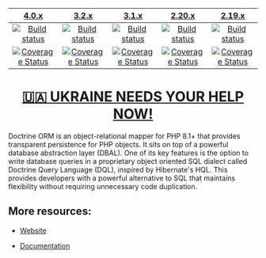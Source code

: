 |                      [4.0.x][4.0]                      |                      [3.2.x][3.2]                      |                      [3.1.x][3.1]                      |                      [2.20.x][2.20]                      |                      [2.19.x][2.19]                      |
|:------------------------------------------------------:|:------------------------------------------------------:|:------------------------------------------------------:|:--------------------------------------------------------:|:--------------------------------------------------------:|
|           [![Build status][4.0 image]][4.0]            |           [![Build status][3.2 image]][3.2]            |           [![Build status][3.1 image]][3.1]            |           [![Build status][2.20 image]][2.20]            |           [![Build status][2.19 image]][2.19]            |
| [![Coverage Status][4.0 coverage image]][4.0 coverage] | [![Coverage Status][3.2 coverage image]][3.2 coverage] | [![Coverage Status][3.1 coverage image]][3.1 coverage] | [![Coverage Status][2.20 coverage image]][2.20 coverage] | [![Coverage Status][2.19 coverage image]][2.19 coverage] |

[<h1 align="center">🇺🇦 UKRAINE NEEDS YOUR HELP NOW!</h1>](https://www.doctrine-project.org/stop-war.html)

Doctrine ORM is an object-relational mapper for PHP 8.1+ that provides transparent persistence
for PHP objects. It sits on top of a powerful database abstraction layer (DBAL). One of its key features
is the option to write database queries in a proprietary object oriented SQL dialect called Doctrine Query Language (DQL),
inspired by Hibernate's HQL. This provides developers with a powerful alternative to SQL that maintains flexibility
without requiring unnecessary code duplication.


## More resources:

* [Website](http://www.doctrine-project.org)
* [Documentation](https://www.doctrine-project.org/projects/doctrine-orm/en/stable/index.html)


  [4.0 image]: https://github.com/doctrine/orm/actions/workflows/continuous-integration.yml/badge.svg?branch=4.0.x
  [4.0]: https://github.com/doctrine/orm/tree/4.0.x
  [4.0 coverage image]: https://codecov.io/gh/doctrine/orm/branch/4.0.x/graph/badge.svg
  [4.0 coverage]: https://codecov.io/gh/doctrine/orm/branch/4.0.x
  [3.2 image]: https://github.com/doctrine/orm/actions/workflows/continuous-integration.yml/badge.svg?branch=3.2.x
  [3.2]: https://github.com/doctrine/orm/tree/3.2.x
  [3.2 coverage image]: https://codecov.io/gh/doctrine/orm/branch/3.2.x/graph/badge.svg
  [3.2 coverage]: https://codecov.io/gh/doctrine/orm/branch/3.2.x
  [3.1 image]: https://github.com/doctrine/orm/actions/workflows/continuous-integration.yml/badge.svg?branch=3.1.x
  [3.1]: https://github.com/doctrine/orm/tree/3.1.x
  [3.1 coverage image]: https://codecov.io/gh/doctrine/orm/branch/3.1.x/graph/badge.svg
  [3.1 coverage]: https://codecov.io/gh/doctrine/orm/branch/3.1.x
  [2.20 image]: https://github.com/doctrine/orm/actions/workflows/continuous-integration.yml/badge.svg?branch=2.20.x
  [2.20]: https://github.com/doctrine/orm/tree/2.20.x
  [2.20 coverage image]: https://codecov.io/gh/doctrine/orm/branch/2.20.x/graph/badge.svg
  [2.20 coverage]: https://codecov.io/gh/doctrine/orm/branch/2.20.x
  [2.19 image]: https://github.com/doctrine/orm/actions/workflows/continuous-integration.yml/badge.svg?branch=2.19.x
  [2.19]: https://github.com/doctrine/orm/tree/2.19.x
  [2.19 coverage image]: https://codecov.io/gh/doctrine/orm/branch/2.19.x/graph/badge.svg
  [2.19 coverage]: https://codecov.io/gh/doctrine/orm/branch/2.19.x
